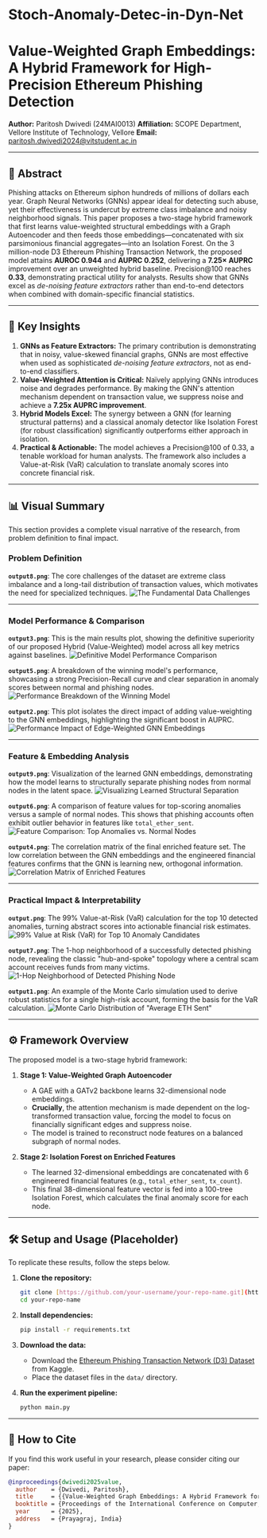 # Stoch-Anomaly-Detec-in-Dyn-Net
# Value-Weighted Graph Embeddings: A Hybrid Framework for High-Precision Ethereum Phishing Detection

**Author:** Paritosh Dwivedi (24MAI0013)
**Affiliation:** SCOPE Department, Vellore Institute of Technology, Vellore
**Email:** paritosh.dwivedi2024@vitstudent.ac.in

---

## 📜 Abstract

Phishing attacks on Ethereum siphon hundreds of millions of dollars each year. Graph Neural Networks (GNNs) appear ideal for detecting such abuse, yet their effectiveness is undercut by extreme class imbalance and noisy neighborhood signals. This paper proposes a two-stage hybrid framework that first learns value-weighted structural embeddings with a Graph Autoencoder and then feeds those embeddings—concatenated with six parsimonious financial aggregates—into an Isolation Forest. On the 3 million-node D3 Ethereum Phishing Transaction Network, the proposed model attains **AUROC 0.944** and **AUPRC 0.252**, delivering a **7.25× AUPRC** improvement over an unweighted hybrid baseline. Precision@100 reaches **0.33**, demonstrating practical utility for analysts. Results show that GNNs excel as *de-noising feature extractors* rather than end-to-end detectors when combined with domain-specific financial statistics.

---

## 🔑 Key Insights

1.  **GNNs as Feature Extractors:** The primary contribution is demonstrating that in noisy, value-skewed financial graphs, GNNs are most effective when used as sophisticated *de-noising feature extractors*, not as end-to-end classifiers.
2.  **Value-Weighted Attention is Critical:** Naïvely applying GNNs introduces noise and degrades performance. By making the GNN's attention mechanism dependent on transaction value, we suppress noise and achieve a **7.25x AUPRC improvement**.
3.  **Hybrid Models Excel:** The synergy between a GNN (for learning structural patterns) and a classical anomaly detector like Isolation Forest (for robust classification) significantly outperforms either approach in isolation.
4.  **Practical & Actionable:** The model achieves a Precision@100 of 0.33, a tenable workload for human analysts. The framework also includes a Value-at-Risk (VaR) calculation to translate anomaly scores into concrete financial risk.

---

## 📊 Visual Summary

This section provides a complete visual narrative of the research, from problem definition to final impact.

### Problem Definition

**`output8.png`**: The core challenges of the dataset are extreme class imbalance and a long-tail distribution of transaction values, which motivates the need for specialized techniques.
![The Fundamental Data Challenges](assets/output8.png)

---

### Model Performance & Comparison

**`output3.png`**: This is the main results plot, showing the definitive superiority of our proposed Hybrid (Value-Weighted) model across all key metrics against baselines.
![Definitive Model Performance Comparison](assets/output3.png)

**`output5.png`**: A breakdown of the winning model's performance, showcasing a strong Precision-Recall curve and clear separation in anomaly scores between normal and phishing nodes.
![Performance Breakdown of the Winning Model](assets/output5.png)

**`output2.png`**: This plot isolates the direct impact of adding value-weighting to the GNN embeddings, highlighting the significant boost in AUPRC.
![Performance Impact of Edge-Weighted GNN Embeddings](assets/output2.png)

---

### Feature & Embedding Analysis

**`output9.png`**: Visualization of the learned GNN embeddings, demonstrating how the model learns to structurally separate phishing nodes from normal nodes in the latent space.
![Visualizing Learned Structural Separation](assets/output9.png)

**`output6.png`**: A comparison of feature values for top-scoring anomalies versus a sample of normal nodes. This shows that phishing accounts often exhibit outlier behavior in features like `total_ether_sent`.
![Feature Comparison: Top Anomalies vs. Normal Nodes](assets/output6.png)

**`output4.png`**: The correlation matrix of the final enriched feature set. The low correlation between the GNN embeddings and the engineered financial features confirms that the GNN is learning new, orthogonal information.
![Correlation Matrix of Enriched Features](assets/output4.png)

---

### Practical Impact & Interpretability

**`output.png`**: The 99% Value-at-Risk (VaR) calculation for the top 10 detected anomalies, turning abstract scores into actionable financial risk estimates.
![99% Value at Risk (VaR) for Top 10 Anomaly Candidates](assets/output.png)

**`output7.png`**: The 1-hop neighborhood of a successfully detected phishing node, revealing the classic "hub-and-spoke" topology where a central scam account receives funds from many victims.
![1-Hop Neighborhood of Detected Phishing Node](assets/output7.png)

**`output1.png`**: An example of the Monte Carlo simulation used to derive robust statistics for a single high-risk account, forming the basis for the VaR calculation.
![Monte Carlo Distribution of "Average ETH Sent"](assets/output1.png)

---

## ⚙️ Framework Overview

The proposed model is a two-stage hybrid framework:

1.  **Stage 1: Value-Weighted Graph Autoencoder**
    * A GAE with a GATv2 backbone learns 32-dimensional node embeddings.
    * **Crucially**, the attention mechanism is made dependent on the log-transformed transaction value, forcing the model to focus on financially significant edges and suppress noise.
    * The model is trained to reconstruct node features on a balanced subgraph of normal nodes.

2.  **Stage 2: Isolation Forest on Enriched Features**
    * The learned 32-dimensional embeddings are concatenated with 6 engineered financial features (e.g., `total_ether_sent`, `tx_count`).
    * This final 38-dimensional feature vector is fed into a 100-tree Isolation Forest, which calculates the final anomaly score for each node.

---

## 🛠️ Setup and Usage (Placeholder)

To replicate these results, follow the steps below.

1.  **Clone the repository:**
    ```bash
    git clone [https://github.com/your-username/your-repo-name.git](https://github.com/your-username/your-repo-name.git)
    cd your-repo-name
    ```

2.  **Install dependencies:**
    ```bash
    pip install -r requirements.txt
    ```

3.  **Download the data:**
    * Download the [Ethereum Phishing Transaction Network (D3) Dataset](https://www.kaggle.com/datasets/xblock/ethereum-phishing-transaction-network) from Kaggle.
    * Place the dataset files in the `data/` directory.

4.  **Run the experiment pipeline:**
    ```bash
    python main.py
    ```

---

## 📄 How to Cite

If you find this work useful in your research, please consider citing our paper:

```bibtex
@inproceedings{dwivedi2025value,
  author    = {Dwivedi, Paritosh},
  title     = {{Value-Weighted Graph Embeddings: A Hybrid Framework for High-Precision Ethereum Phishing Detection}},
  booktitle = {Proceedings of the International Conference on Computer, Communication, and Technology (AICCT)},
  year      = {2025},
  address   = {Prayagraj, India}
}
